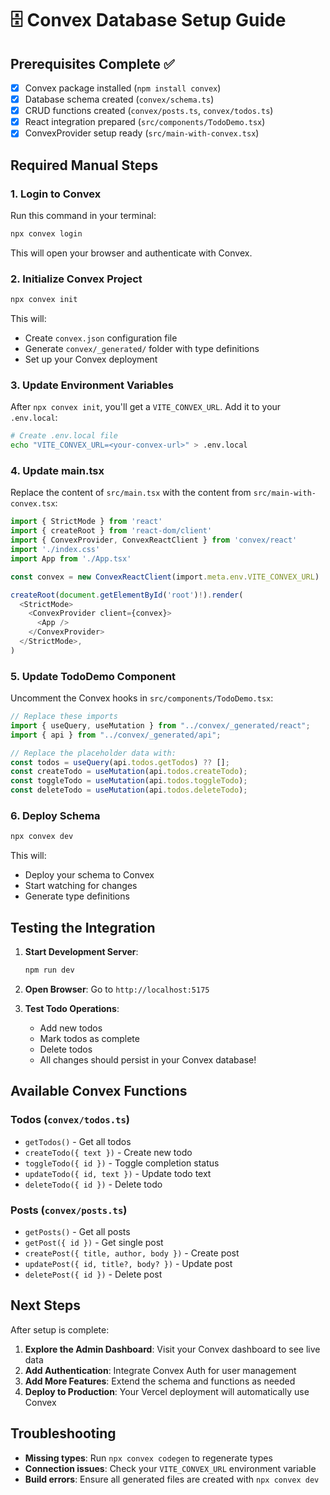 # 🗄️ Convex Database Setup Guide

## Prerequisites Complete ✅
- [x] Convex package installed (`npm install convex`)
- [x] Database schema created (`convex/schema.ts`)
- [x] CRUD functions created (`convex/posts.ts`, `convex/todos.ts`)
- [x] React integration prepared (`src/components/TodoDemo.tsx`)
- [x] ConvexProvider setup ready (`src/main-with-convex.tsx`)

## Required Manual Steps

### 1. Login to Convex
Run this command in your terminal:
```bash
npx convex login
```
This will open your browser and authenticate with Convex.

### 2. Initialize Convex Project
```bash
npx convex init
```
This will:
- Create `convex.json` configuration file
- Generate `convex/_generated/` folder with type definitions
- Set up your Convex deployment

### 3. Update Environment Variables
After `npx convex init`, you'll get a `VITE_CONVEX_URL`. Add it to your `.env.local`:
```bash
# Create .env.local file
echo "VITE_CONVEX_URL=<your-convex-url>" > .env.local
```

### 4. Update main.tsx
Replace the content of `src/main.tsx` with the content from `src/main-with-convex.tsx`:
```typescript
import { StrictMode } from 'react'
import { createRoot } from 'react-dom/client'
import { ConvexProvider, ConvexReactClient } from 'convex/react'
import './index.css'
import App from './App.tsx'

const convex = new ConvexReactClient(import.meta.env.VITE_CONVEX_URL)

createRoot(document.getElementById('root')!).render(
  <StrictMode>
    <ConvexProvider client={convex}>
      <App />
    </ConvexProvider>
  </StrictMode>,
)
```

### 5. Update TodoDemo Component
Uncomment the Convex hooks in `src/components/TodoDemo.tsx`:
```typescript
// Replace these imports
import { useQuery, useMutation } from "../convex/_generated/react";
import { api } from "../convex/_generated/api";

// Replace the placeholder data with:
const todos = useQuery(api.todos.getTodos) ?? [];
const createTodo = useMutation(api.todos.createTodo);
const toggleTodo = useMutation(api.todos.toggleTodo);
const deleteTodo = useMutation(api.todos.deleteTodo);
```

### 6. Deploy Schema
```bash
npx convex dev
```
This will:
- Deploy your schema to Convex
- Start watching for changes
- Generate type definitions

## Testing the Integration

1. **Start Development Server**:
   ```bash
   npm run dev
   ```

2. **Open Browser**: Go to `http://localhost:5175`

3. **Test Todo Operations**:
   - Add new todos
   - Mark todos as complete
   - Delete todos
   - All changes should persist in your Convex database!

## Available Convex Functions

### Todos (`convex/todos.ts`)
- `getTodos()` - Get all todos
- `createTodo({ text })` - Create new todo
- `toggleTodo({ id })` - Toggle completion status
- `updateTodo({ id, text })` - Update todo text
- `deleteTodo({ id })` - Delete todo

### Posts (`convex/posts.ts`)
- `getPosts()` - Get all posts
- `getPost({ id })` - Get single post
- `createPost({ title, author, body })` - Create post
- `updatePost({ id, title?, body? })` - Update post
- `deletePost({ id })` - Delete post

## Next Steps

After setup is complete:

1. **Explore the Admin Dashboard**: Visit your Convex dashboard to see live data
2. **Add Authentication**: Integrate Convex Auth for user management
3. **Add More Features**: Extend the schema and functions as needed
4. **Deploy to Production**: Your Vercel deployment will automatically use Convex

## Troubleshooting

- **Missing types**: Run `npx convex codegen` to regenerate types
- **Connection issues**: Check your `VITE_CONVEX_URL` environment variable
- **Build errors**: Ensure all generated files are created with `npx convex dev`